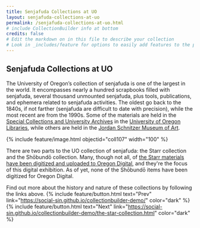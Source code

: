 ```yaml
---
title: Senjafuda Collections at UO
layout: senjafuda-collections-at-uo
permalink: /senjafuda-collections-at-uo.html
# include CollectionBuilder info at bottom
credits: false
# Edit the markdown on in this file to describe your collection
# Look in _includes/feature for options to easily add features to the page
---
```


## Senjafuda Collections at UO
The University of Oregon’s collection of senjafuda is one of the largest in the world. It encompasses nearly a hundred scrapbooks filled with senjafuda, several thousand unmounted senjafuda, plus tools, publications, and ephemera related to senjafuda activities. The oldest go back to the 1840s, if not farther (senjafuda are difficult to date with precision), while the most recent are from the 1990s. Some of the materials are held in the [Special Collections and University Archives](https://library.uoregon.edu/special-collections) in the [University of Oregon Libraries](https://library.uoregon.edu/), while others are held in the [Jordan Schnitzer Museum of Art](https://jsma.uoregon.edu/).

{% include feature/image.html objectid="coll107" width="100" %}

There are two parts to the UO collection of senjafuda: the Starr collection and the Shōbundō collection. Many, though not all, of [the Starr materials have been digitized and uploaded to Oregon Digital](https://oregondigital.org/sets/gb-warner-nosatsu), and they're the focus of this digital exhibition. As of yet, none of the Shōbundō items have been digitized for Oregon Digital.

Find out more about the history and nature of these collections by following the links above.
 {% include feature/button.html text="Prev" link="https://social-sin.github.io/collectionbuilder-demo/" color="dark" %}{% include feature/button.html text="Next" link="https://social-sin.github.io/collectionbuilder-demo/the-star-collection.html" color="dark" %}
<!-- {% if page.credits == true %}{% include cb/credits.html %}{% endif %} -->
